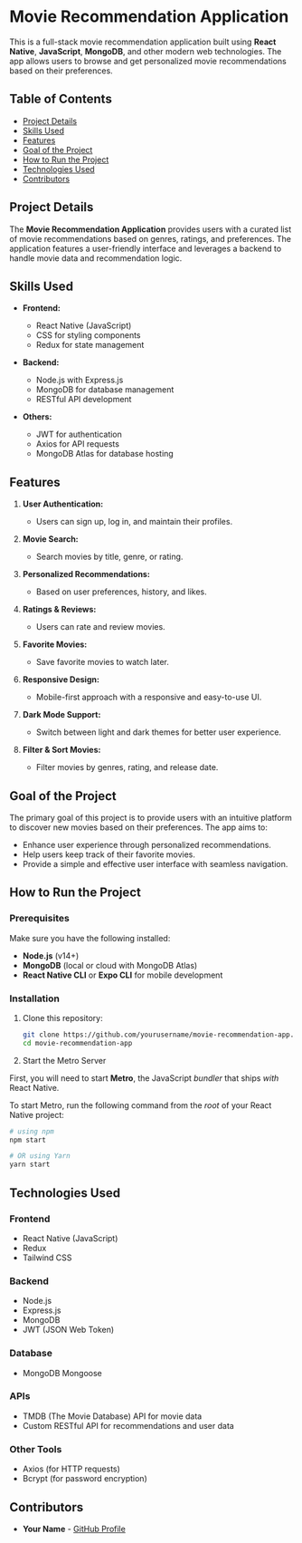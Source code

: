 # Movie Recommendation Application

This is a full-stack movie recommendation application built using **React Native**, **JavaScript**, **MongoDB**, and other modern web technologies. The app allows users to browse and get personalized movie recommendations based on their preferences.

## Table of Contents

- [Project Details](#project-details)
- [Skills Used](#skills-used)
- [Features](#features)
- [Goal of the Project](#goal-of-the-project)
- [How to Run the Project](#how-to-run-the-project)
- [Technologies Used](#technologies-used)
- [Contributors](#contributors)

## Project Details

The **Movie Recommendation Application** provides users with a curated list of movie recommendations based on genres, ratings, and preferences. The application features a user-friendly interface and leverages a backend to handle movie data and recommendation logic.

## Skills Used

- **Frontend:**
  - React Native (JavaScript)
  - CSS for styling components
  - Redux for state management

- **Backend:**
  - Node.js with Express.js
  - MongoDB for database management
  - RESTful API development

- **Others:**
  - JWT for authentication
  - Axios for API requests
  - MongoDB Atlas for database hosting

## Features

1. **User Authentication:**
   - Users can sign up, log in, and maintain their profiles.

2. **Movie Search:**
   - Search movies by title, genre, or rating.

3. **Personalized Recommendations:**
   - Based on user preferences, history, and likes.

4. **Ratings & Reviews:**
   - Users can rate and review movies.

5. **Favorite Movies:**
   - Save favorite movies to watch later.

6. **Responsive Design:**
   - Mobile-first approach with a responsive and easy-to-use UI.

7. **Dark Mode Support:**
   - Switch between light and dark themes for better user experience.

8. **Filter & Sort Movies:**
   - Filter movies by genres, rating, and release date.

## Goal of the Project

The primary goal of this project is to provide users with an intuitive platform to discover new movies based on their preferences. The app aims to:

- Enhance user experience through personalized recommendations.
- Help users keep track of their favorite movies.
- Provide a simple and effective user interface with seamless navigation.

## How to Run the Project

### Prerequisites

Make sure you have the following installed:

- **Node.js** (v14+)
- **MongoDB** (local or cloud with MongoDB Atlas)
- **React Native CLI** or **Expo CLI** for mobile development

### Installation

1. Clone this repository:

   ```bash
   git clone https://github.com/yourusername/movie-recommendation-app.git
   cd movie-recommendation-app


2.  Start the Metro Server

First, you will need to start **Metro**, the JavaScript _bundler_ that ships _with_ React Native.

To start Metro, run the following command from the _root_ of your React Native project:

```bash
# using npm
npm start

# OR using Yarn
yarn start
```



## Technologies Used

### Frontend

- React Native (JavaScript)
- Redux
- Tailwind CSS

### Backend

- Node.js
- Express.js
- MongoDB
- JWT (JSON Web Token)

### Database

- MongoDB Mongoose

### APIs

- TMDB (The Movie Database) API for movie data
- Custom RESTful API for recommendations and user data

### Other Tools

- Axios (for HTTP requests)
- Bcrypt (for password encryption)

## Contributors

- **Your Name** - [GitHub Profile](https://github.com/yourusername)

